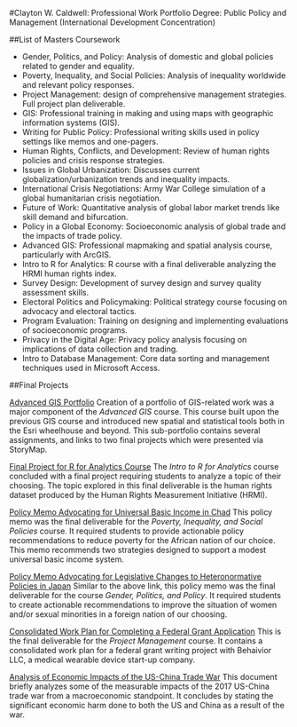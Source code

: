 #Clayton W. Caldwell: Professional Work Portfolio 
Degree: Public Policy and Management (International Development Concentration)

##List of Masters Coursework
-	Gender, Politics, and Policy: Analysis of domestic and global policies related to gender and equality.                               
-	Poverty, Inequality, and Social Policies: Analysis of inequality worldwide and relevant policy responses.
-	Project Management: design of comprehensive management strategies. Full project plan deliverable. 
-	GIS: Professional training in making and using maps with geographic information systems (GIS). 
-	Writing for Public Policy: Professional writing skills used in policy settings like memos and one-pagers.
-	Human Rights, Conflicts, and Development: Review of human rights policies and crisis response strategies.                               
-	Issues in Global Urbanization: Discusses current globalization/urbanization trends and inequality impacts.
-	International Crisis Negotiations: Army War College simulation of a global humanitarian crisis negotiation.
-	Future of Work: Quantitative analysis of global labor market trends like skill demand and bifurcation. 
-	Policy in a Global Economy: Socioeconomic analysis of global trade and the impacts of trade policy. 
-	Advanced GIS: Professional mapmaking and spatial analysis course, particularly with ArcGIS.
-	Intro to R for Analytics: R course with a final deliverable analyzing the HRMI human rights index.
-	Survey Design: Development of survey design and survey quality assessment skills.
-	Electoral Politics and Policymaking: Political strategy course focusing on advocacy and electoral tactics.
-	Program Evaluation: Training on designing and implementing evaluations of socioeconomic programs.
-	Privacy in the Digital Age: Privacy policy analysis focusing on implications of data collection and trading.
-	Intro to Database Management: Core data sorting and management techniques used in Microsoft Access.

##Final Projects

[Advanced GIS Portfolio](https://serganttinkers.github.io/AdvancedGIS/)
Creation of a portfolio of GIS-related work was a major component of the _Advanced GIS_ course. This course built upon the previous GIS course and introduced new spatial and statistical tools both in the Esri wheelhouse and beyond. This sub-portfolio contains several assignments, and links to two final projects which were presented via StoryMap.

[Final Project for R for Analytics Course](FinalProject_cwcaldwe.html)
The _Intro to R for Analytics_ course concluded with a final project requiring students to analyze a topic of their choosing. The topic explored in this final deliverable is the human rights dataset produced by the Human Rights Measurement Initiative (HRMI). 

[Policy Memo Advocating for Universal Basic Income in Chad](Addressing_Chads_Resource_Curse_with_Universal_Basic_Income.docx)
This policy memo was the final deliverable for the _Poverty, Inequality, and Social Policies_ course. It required students to provide actionable policy recommendations to reduce poverty for the African nation of our choice. This memo recommends two strategies designed to support a modest universal basic income system.

[Policy Memo Advocating for Legislative Changes to Heteronormative Policies in Japan](Mitigating_Policy_Runoff_Effects_in_Japans_Gender_Normative_Policies.docx)
Similar to the above link, this policy memo was the final deliverable for the course _Gender, Politics, and Policy_. It required students to create actionable recommendations to improve the situation of women and/or sexual minorities in a foreign nation of our choosing. 

[Consolidated Work Plan for Completing a Federal Grant Application](Consolidated_Plan_Word.docx)
This is the final deliverable for the _Project Management_ course. It contains a consolidated work plan for a federal grant writing project with Behaivior LLC, a medical wearable device start-up company.

[Analysis of Economic Impacts of the US-China Trade War](Trade_War_Analysis.docx)
This document briefly analyzes some of the measurable impacts of the 2017 US-China trade war from a macroeconomic standpoint. It concludes by stating the significant economic harm done to both the US and China as a result of the war. 
